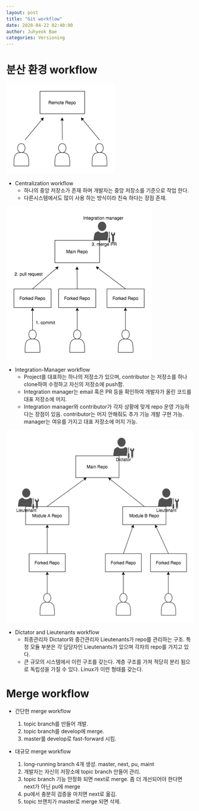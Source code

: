 ```yaml
---
layout: post
title: "Git workflow"
date: 2020-04-22 02:40:00
author: Juhyeok Bae
categories: Versioning
---
```

# 분산 환경 workflow
![tls-handshake](/assets/img/git-workflow-central.png)
- Centralization workflow
  - 하나의 중앙 저장소가 존재 하며 개발자는 중앙 저장소를 기준으로 작업 한다.
  - 다른시스템에서도 많이 사용 하는 방식이라 친숙 하다는 장점 존재.

![tls-handshake](/assets/img/git-workflow-fork.png)
- Integration-Manager workflow
  - Project를 대표하는 하나의 저장소가 있으며, contributor 는 저장소를 하나 clone하여 수정하고 자신의 저장소에 push함.
  - Integration manager는 email 혹은 PR 등을 확인하여 개발자가 올린 코드를 대표 저장소에 머지.
  - Integration manager와 contributor가 각자 상황에 맞게 repo 운영 가능하다는 장점이 있음. contributor는 머지 안해줘도 추가 기능 개발 구현 가능. manager는 여유를 가지고 대표 저장소에 머지 가능.

![tls-handshake](/assets/img/git-workflow-dictator_lieu.png)
- Dictator and Lieutenants workflow
  - 최종관리자 Dictator와 중간관리자 Lieutenants가 repo를 관리하는 구조. 특정 모듈 부분은 각 담당자인 Lieutenants가 있으며 각자의 repo를 가지고 있다.
  - 큰 규모의 시스템에서 이런 구조를 갖는다. 계층 구조를 가져 적당히 분리 됨으로 독립성을 가질 수 있다. Linux가 이런 형태를 갖는다.

# Merge workflow
  - 간단한 merge workflow
    1) topic branch를 만들어 개발.
    2) topic branch를 develop에 merge.
    3) master를 develop로 fast-forward 시킴.

  - 대규모 merge workflow
    1) long-running branch 4개 생성. master, next, pu, maint
    2) 개발자는 자신의 저장소에 topic branch 만들어 관리.
    3) topic branch 기능 안정화 되면 next로 merge.
       좀 더 개선되어야 한다면 next가 아닌 pu에 merge
    4) pu에서 충분히 검증을 마치면 next로 옮김.
    5) topic 브랜치가 master로 merge 되면 삭제.

